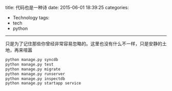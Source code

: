 title: 代码也是一种诗
date: 2015-06-01 18:39:25
categories:
- Technology
tags:
- tech
- python
---
只是为了记住那些你曾经非常容易忽略的。这里也没有什么不一样，只是安静的土地，再来喧嚣 
 
```bash
python manage.py syncdb
python manage.py test
python manage.py migrate
python manage.py runserver
python manage.py inspectdb
python manage.py startapp service
``` 
